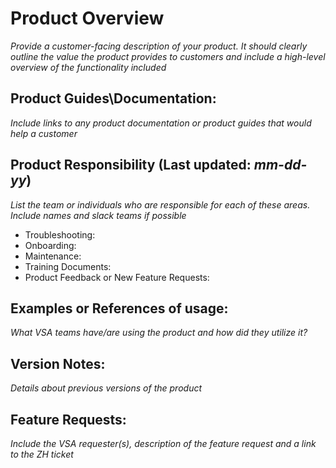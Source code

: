 # Product Overview
*Provide a customer-facing description of your product. It should clearly outline the value the product provides to customers and include a high-level overview of the functionality included*


## Product Guides\Documentation:
*Include links to any product documentation or product guides that would help a customer*


## Product Responsibility (Last updated: *mm-dd-yy*)
*List the team or individuals who are responsible for each of these areas. Include names and slack teams if possible*
- Troubleshooting:
- Onboarding:
- Maintenance:
- Training Documents:
- Product Feedback or New Feature Requests:

## Examples or References of usage:
*What VSA teams have/are using the product and how did they utilize it?*

## Version Notes:
*Details about previous versions of the product*

## Feature Requests:
*Include the VSA requester(s), description of the feature request and a link to the ZH ticket*
